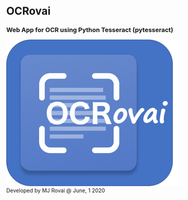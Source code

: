  <h1> OCRovai </h1>
<h3> Web App for OCR using Python Tesseract (pytesseract) </h3>
<img src="10_Development/images/OCRovai_Logo_fundo.png"/>
Developed by MJ Rovai @ June, 1 2020<br>
